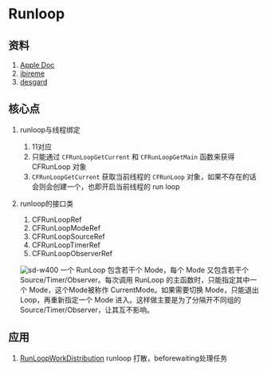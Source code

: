 #  Runloop


## 资料
1. [Apple Doc](https://developer.apple.com/library/archive/documentation/Cocoa/Conceptual/Multithreading/RunLoopManagement/RunLoopManagement.html)
2. [ibireme](https://blog.ibireme.com/2015/05/18/runloop)
3. [desgard](https://github.com/Desgard/iOS-Source-Probe/blob/master/Objective-C/Foundation/Run%20Loop%20%E8%AE%B0%E5%BD%95%E4%B8%8E%E6%BA%90%E7%A0%81%E6%B3%A8%E9%87%8A.md)

## 核心点
1. runloop与线程绑定
    1. 11对应
    2. 只能通过 `CFRunLoopGetCurrent` 和 `CFRunLoopGetMain` 函数来获得 CFRunLoop 对象
    3. `CFRunLoopGetCurrent` 获取当前线程的 `CFRunLoop` 对象，如果不存在的话会则会创建一个，也即开启当前线程的 run loop
2. runloop的接口类
     1. CFRunLoopRef
    1. CFRunLoopModeRef
    2. CFRunLoopSourceRef
    3. CFRunLoopTimerRef
    4. CFRunLoopObserverRef
    
    
    ![sd-w400](https://blog.ibireme.com/wp-content/uploads/2015/05/RunLoop_0.png)
    一个 RunLoop 包含若干个 Mode，每个 Mode 又包含若干个 Source/Timer/Observer。每次调用 RunLoop 的主函数时，只能指定其中一个 Mode，这个Mode被称作 CurrentMode。如果需要切换 Mode，只能退出 Loop，再重新指定一个 Mode 进入。这样做主要是为了分隔开不同组的 Source/Timer/Observer，让其互不影响。

## 应用
1. [RunLoopWorkDistribution](https://github.com/diwu/RunLoopWorkDistribution) runloop 打散，beforewaiting处理任务
